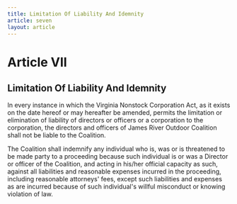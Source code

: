 ```yaml
---
title: Limitation Of Liability And Idemnity
article: seven
layout: article
---
```

# Article VII 
## Limitation Of Liability And Idemnity

In every instance in which the Virginia Nonstock Corporation Act, as it exists on the date hereof or may hereafter be amended, permits the limitation or elimination of liability of directors or officers or a corporation to the corporation, the directors and officers of James River Outdoor Coalition shall not be liable to the Coalition.

The Coalition shall indemnify any individual who is, was or is threatened to be made party to a proceeding because such individual is or was a Director or officer of the Coalition, and acting in his/her official capacity as such, against all liabilities and reasonable expenses incurred in the proceeding, including reasonable attorneys' fees, except such liabilities and expenses as are incurred because of such individual's willful misconduct or knowing violation of law.
